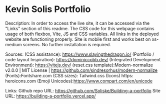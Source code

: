 ﻿# Kevin Solis Portfolio

 Description:
In order to access the live site, it can be accessed via the "Links" section of this readme. The CSS code for this webpage contains usage of both flexbox, Vite, JS and CSS variables. All links in the deployed website are functioning properly. Site is mobile first and works best on xs-medium screens. No further installation is required. 

Sources:
(CSS assistance): https://www.slayingthedragon.io/
(Portfolio / code layout  Inspiration): https://dominiccobb.dev/
(Integrated Development Environment): https://vitejs.dev/
(reset.css template):Modern-normalize v2.0.0 | MIT License | https://github.com/sindresorhus/modern-normalize
(Fonts):Fontshare.com
(CSS sizes): Tailwind.css
(Icons) https: heroicons.com
(Emoji Unicodes):https://www.compart.com/en/unicode

Links:
Github repo URL: https://github.com/Soliske/Building-a-portfolio
Site URL: https://building-a-portfolio.vercel.app/

